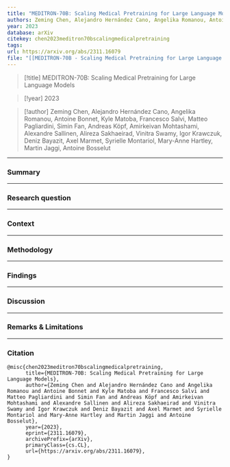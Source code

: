 ```yaml
---
title: "MEDITRON-70B: Scaling Medical Pretraining for Large Language Models"
authors: Zeming Chen, Alejandro Hernández Cano, Angelika Romanou, Antoine Bonnet, Kyle Matoba, Francesco Salvi, Matteo Pagliardini, Simin Fan, Andreas Köpf, Amirkeivan Mohtashami, Alexandre Sallinen, Alireza Sakhaeirad, Vinitra Swamy, Igor Krawczuk, Deniz Bayazit, Axel Marmet, Syrielle Montariol, Mary-Anne Hartley, Martin Jaggi, Antoine Bosselut
year: 2023
database: arXiv
citekey: chen2023meditron70bscalingmedicalpretraining
tags: 
url: https://arxiv.org/abs/2311.16079
file: "[[MEDITRON-70B - Scaling Medical Pretraining for Large Language Models.pdf]]"
---
```


>[!title]
>MEDITRON-70B: Scaling Medical Pretraining for Large Language Models


>[!year]
2023

>[!author]
Zeming Chen, Alejandro Hernández Cano, Angelika Romanou, Antoine Bonnet, Kyle Matoba, Francesco Salvi, Matteo Pagliardini, Simin Fan, Andreas Köpf, Amirkeivan Mohtashami, Alexandre Sallinen, Alireza Sakhaeirad, Vinitra Swamy, Igor Krawczuk, Deniz Bayazit, Axel Marmet, Syrielle Montariol, Mary-Anne Hartley, Martin Jaggi, Antoine Bosselut


------------------------------------

### Summary


------------------------------------

### Research question


------------------------------------

### Context


------------------------------------

### Methodology


------------------------------------

### Findings


------------------------------------

### Discussion


------------------------------------

### Remarks & Limitations


------------------------------------

### Citation

```
@misc{chen2023meditron70bscalingmedicalpretraining,
      title={MEDITRON-70B: Scaling Medical Pretraining for Large Language Models}, 
      author={Zeming Chen and Alejandro Hernández Cano and Angelika Romanou and Antoine Bonnet and Kyle Matoba and Francesco Salvi and Matteo Pagliardini and Simin Fan and Andreas Köpf and Amirkeivan Mohtashami and Alexandre Sallinen and Alireza Sakhaeirad and Vinitra Swamy and Igor Krawczuk and Deniz Bayazit and Axel Marmet and Syrielle Montariol and Mary-Anne Hartley and Martin Jaggi and Antoine Bosselut},
      year={2023},
      eprint={2311.16079},
      archivePrefix={arXiv},
      primaryClass={cs.CL},
      url={https://arxiv.org/abs/2311.16079}, 
}
```